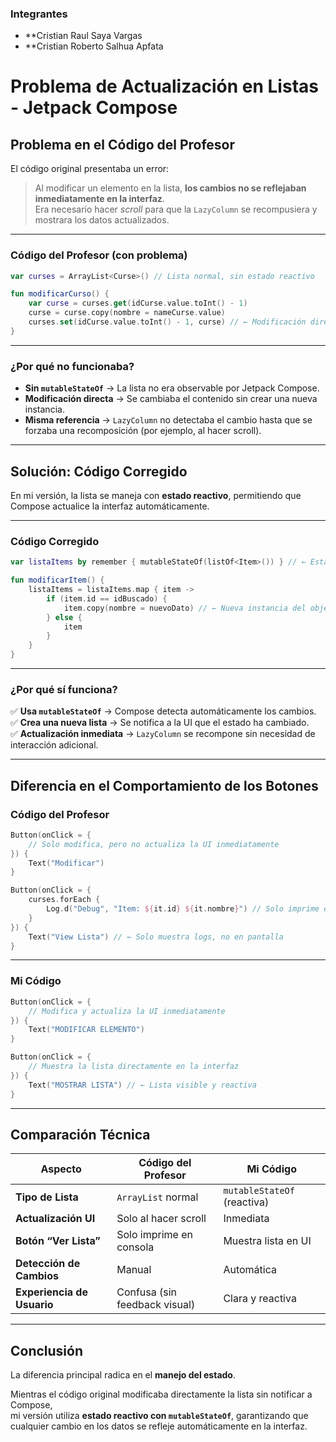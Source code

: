 ### Integrantes

- **Cristian Raul Saya Vargas  
- **Cristian Roberto Salhua Apfata
# Problema de Actualización en Listas - Jetpack Compose

## Problema en el Código del Profesor

El código original presentaba un error:  
> Al modificar un elemento en la lista, **los cambios no se reflejaban inmediatamente en la interfaz**.  
> Era necesario hacer *scroll* para que la `LazyColumn` se recompusiera y mostrara los datos actualizados.

---

### Código del Profesor (con problema)

```kotlin
var curses = ArrayList<Curse>() // Lista normal, sin estado reactivo

fun modificarCurso() {
    var curse = curses.get(idCurse.value.toInt() - 1)
    curse = curse.copy(nombre = nameCurse.value)
    curses.set(idCurse.value.toInt() - 1, curse) // ← Modificación directa
}
```

---

### ¿Por qué no funcionaba?

- **Sin `mutableStateOf`** → La lista no era observable por Jetpack Compose.  
- **Modificación directa** → Se cambiaba el contenido sin crear una nueva instancia.  
- **Misma referencia** → `LazyColumn` no detectaba el cambio hasta que se forzaba una recomposición (por ejemplo, al hacer scroll).

---

## Solución: Código Corregido

En mi versión, la lista se maneja con **estado reactivo**, permitiendo que Compose actualice la interfaz automáticamente.

---

### Código Corregido

```kotlin
var listaItems by remember { mutableStateOf(listOf<Item>()) } // ← Estado reactivo

fun modificarItem() {
    listaItems = listaItems.map { item ->
        if (item.id == idBuscado) {
            item.copy(nombre = nuevoDato) // ← Nueva instancia del objeto
        } else {
            item
        }
    }
}
```

---

### ¿Por qué sí funciona?

✅ **Usa `mutableStateOf`** → Compose detecta automáticamente los cambios.  
✅ **Crea una nueva lista** → Se notifica a la UI que el estado ha cambiado.  
✅ **Actualización inmediata** → `LazyColumn` se recompone sin necesidad de interacción adicional.

---

## Diferencia en el Comportamiento de los Botones

### Código del Profesor

```kotlin
Button(onClick = {
    // Solo modifica, pero no actualiza la UI inmediatamente
}) {
    Text("Modificar")
}

Button(onClick = {
    curses.forEach {
        Log.d("Debug", "Item: ${it.id} ${it.nombre}") // Solo imprime en consola
    }
}) {
    Text("View Lista") // ← Solo muestra logs, no en pantalla
}
```

---

### Mi Código

```kotlin
Button(onClick = {
    // Modifica y actualiza la UI inmediatamente
}) {
    Text("MODIFICAR ELEMENTO")
}

Button(onClick = {
    // Muestra la lista directamente en la interfaz
}) {
    Text("MOSTRAR LISTA") // ← Lista visible y reactiva
}
```

---

## Comparación Técnica

| **Aspecto**              | **Código del Profesor**            | **Mi Código**                     |
|---------------------------|-----------------------------------|-----------------------------------|
| **Tipo de Lista**         | `ArrayList` normal                | `mutableStateOf` (reactiva)       |
| **Actualización UI**      | Solo al hacer scroll              | Inmediata                         |
| **Botón “Ver Lista”**     | Solo imprime en consola           | Muestra lista en UI               |
| **Detección de Cambios**  | Manual                            | Automática                        |
| **Experiencia de Usuario**| Confusa (sin feedback visual)     | Clara y reactiva                  |

---

## Conclusión

La diferencia principal radica en el **manejo del estado**.

Mientras el código original modificaba directamente la lista sin notificar a Compose,  
mi versión utiliza **estado reactivo con `mutableStateOf`**, garantizando que cualquier cambio en los datos se refleje automáticamente en la interfaz.
